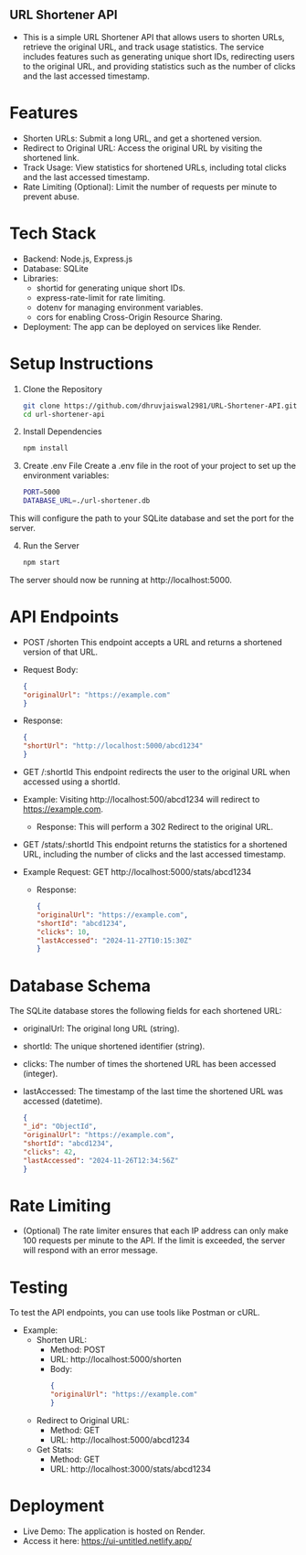 ## URL Shortener API
- This is a simple URL Shortener API that allows users to shorten URLs, retrieve the original URL, and track usage statistics. The service includes features such as generating unique short IDs, redirecting users to the original URL, and providing statistics such as the number of clicks and the last accessed timestamp.

# Features
- Shorten URLs: Submit a long URL, and get a shortened version.
- Redirect to Original URL: Access the original URL by visiting the shortened link.
- Track Usage: View statistics for shortened URLs, including total clicks and the last accessed timestamp.
- Rate Limiting (Optional): Limit the number of requests per minute to prevent abuse.

# Tech Stack
- Backend: Node.js, Express.js
- Database: SQLite
- Libraries:
    - shortid for generating unique short IDs.
    - express-rate-limit for rate limiting.
    - dotenv for managing environment variables.
    - cors for enabling Cross-Origin Resource Sharing.
- Deployment: The app can be deployed on services like Render.

# Setup Instructions
1. Clone the Repository
    ```bash
    git clone https://github.com/dhruvjaiswal2981/URL-Shortener-API.git
    cd url-shortener-api

2.  Install Dependencies
    ```bash
    npm install

3. Create .env File
Create a .env file in the root of your project to set up the environment variables:
    ```bash
    PORT=5000
    DATABASE_URL=./url-shortener.db
This will configure the path to your SQLite database and set the port for the server.

4. Run the Server
    ```bash
    npm start
The server should now be running at http://localhost:5000.

# API Endpoints
- POST /shorten
This endpoint accepts a URL and returns a shortened version of that URL.
- Request Body:
    ```json
    {
    "originalUrl": "https://example.com"
    }
- Response:
    ```json
    {
    "shortUrl": "http://localhost:5000/abcd1234"
    }

- GET /:shortId
This endpoint redirects the user to the original URL when accessed using a shortId.
- Example: Visiting http://localhost:500/abcd1234 will redirect to https://example.com.

    - Response: This will perform a 302 Redirect to the original URL.

- GET /stats/:shortId
This endpoint returns the statistics for a shortened URL, including the number of clicks and the last accessed timestamp.
- Example Request: GET http://localhost:5000/stats/abcd1234
    - Response:
        ```json
        {
        "originalUrl": "https://example.com",
        "shortId": "abcd1234",
        "clicks": 10,
        "lastAccessed": "2024-11-27T10:15:30Z"
        }

# Database Schema
The SQLite database stores the following fields for each shortened URL:

- originalUrl: The original long URL (string).
- shortId: The unique shortened identifier (string).
- clicks: The number of times the shortened URL has been accessed (integer).
- lastAccessed: The timestamp of the last time the shortened URL was accessed (datetime).

    ```json
    {
    "_id": "ObjectId",
    "originalUrl": "https://example.com",
    "shortId": "abcd1234",
    "clicks": 42,
    "lastAccessed": "2024-11-26T12:34:56Z"
    }


# Rate Limiting
- (Optional) The rate limiter ensures that each IP address can only make 100 requests per minute to the API. If the limit is exceeded, the server will respond with an error message.


# Testing
To test the API endpoints, you can use tools like Postman or cURL.

- Example:
    - Shorten URL:
        - Method: POST
        - URL: http://localhost:5000/shorten
        - Body:
            ```json
            {
            "originalUrl": "https://example.com"
            }
    - Redirect to Original URL:
        - Method: GET
        - URL: http://localhost:5000/abcd1234
    - Get Stats:
        - Method: GET
        - URL: http://localhost:3000/stats/abcd1234

# Deployment
- Live Demo: The application is hosted on Render.
- Access it here: https://ui-untitled.netlify.app/
